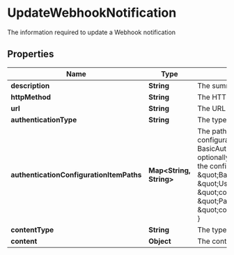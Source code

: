 

# UpdateWebhookNotification

The information required to update a Webhook notification

## Properties

Name | Type | Description | Notes
------------ | ------------- | ------------- | -------------
**description** | **String** | The summary of the services provided by the notification | 
**httpMethod** | **String** | The HTTP method such as GET, POST, etc. to use on the request | 
**url** | **String** | The URL to send the request to | 
**authenticationType** | **String** | The type of authentication to use on the request | 
**authenticationConfigurationItemPaths** | **Map&lt;String, String&gt;** | The paths of the Configuration Store configuration items that contain the authentication configuration. Each  authentication type requires different keys:  - Lusid - None required  - BasicAuth - Requires &#39;Username&#39; and &#39;Password&#39;  - BearerToken - Requires &#39;BearerToken&#39; and optionally &#39;BearerScheme&#39;                e.g. the following would be valid assuming that the config is present in the configuration store at the  specified paths:                    \&quot;authenticationType\&quot;: \&quot;BasicAuth\&quot;,      \&quot;authenticationConfigurationItemPaths\&quot;: {          \&quot;Username\&quot;: \&quot;config://personal/myUserId/WebhookConfigurations/ExampleService/AdminUser\&quot;,          \&quot;Password\&quot;: \&quot;config://personal/myUserId/WebhookConfigurations/ExampleService/AdminPassword\&quot;      } |  [optional]
**contentType** | **String** | The type of the content e.g. Json |  [optional]
**content** | **Object** | The content of the request |  [optional]



